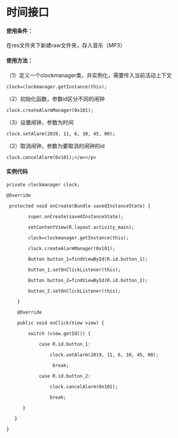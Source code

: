 # 时间接口

#### **使用条件：**

在res文件夹下新建raw文件夹，存入音乐（MP3）

#### **使用方法：**

（1）定义一个clockmanager类，并实例化，需要传入当前活动上下文

`clock=clockmanager.getInstance(this);`

（2）初始化函数，参数id区分不同的闹钟

`clock.createAlarmManager(0x101);`

（3）设置闹钟，参数为时间

`clock.setAlarm(2019, 11, 6, 10, 45, 00);`

（2）取消闹钟，参数为要取消的闹钟的id

`clock.cancelAlarm(0x101);</a></p>`

#### **实例代码**

```public class MainActivity extends AppCompatActivity implements View.OnClickListener{
private clockmanager clock;

@Override

 protected void onCreate(Bundle savedInstanceState) {

        super.onCreate(savedInstanceState);

        setContentView(R.layout.activity_main);

        clock=clockmanager.getInstance(this);

        clock.createAlarmManager(0x101);

        Button button_1=findViewById(R.id.button_1);

        button_1.setOnClickListener(this);

        Button button_2=findViewById(R.id.button_2);

        button_2.setOnClickListener(this);

    }

    @Override

    public void onClick(View view) {

        switch (view.getId()) {

            case R.id.button_1:

                clock.setAlarm(2019, 11, 6, 10, 45, 00);

                 break;

            case R.id.button_2:

                clock.cancelAlarm(0x101);

                break;

      }

   }

}
```

